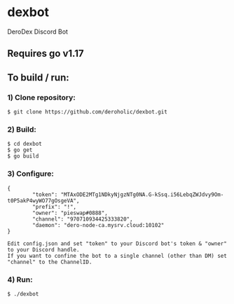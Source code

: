 # dexbot
DeroDex Discord Bot

## Requires go v1.17

## To build / run:

### 1) Clone repository:
	$ git clone https://github.com/deroholic/dexbot.git

### 2) Build:
	$ cd dexbot
	$ go get
	$ go build

### 3) Configure:
```
{
        "token": "MTAxODE2MTg1NDkyNjgzNTg0NA.G-kSsq.i56LebqZWJdvy9Om-t0P5akP4wyWO77gOsgeVA",
        "prefix": "!",
        "owner": "pieswap#0888",
        "channel": "970710934425333820",
        "daemon": "dero-node-ca.mysrv.cloud:10102"
}
```
	Edit config.json and set "token" to your Discord bot's token & "owner" to your Discord handle.
	If you want to confine the bot to a single channel (other than DM) set "channel" to the ChannelID.

### 4) Run:
	$ ./dexbot

